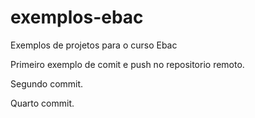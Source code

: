 # exemplos-ebac
Exemplos de projetos para o curso Ebac

Primeiro exemplo de comit e push no repositorio remoto.

Segundo commit.

Quarto commit.
